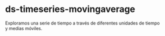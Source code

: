# ds-timeseries-movingaverage
Exploramos una serie de tiempo a través de diferentes unidades de tiempo y medias móviles. 
